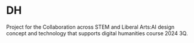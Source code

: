 # DH
Project for the Collaboration across STEM and Liberal Arts:AI design concept and technology that supports digital humanities course 2024 3Q.
